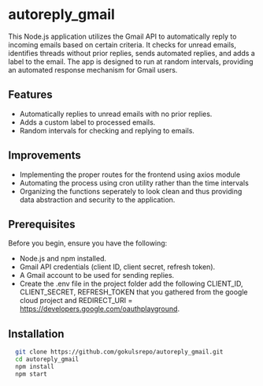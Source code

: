 # autoreply_gmail

This Node.js application utilizes the Gmail API to automatically reply to incoming emails based on certain criteria. It checks for unread emails, identifies threads without prior replies, sends automated replies, and adds a label to the email. The app is designed to run at random intervals, providing an automated response mechanism for Gmail users.

## Features

- Automatically replies to unread emails with no prior replies.
- Adds a custom label to processed emails.
- Random intervals for checking and replying to emails.

## Improvements
- Implementing the proper routes for the frontend using axios module
- Automating the process using cron utility rather than the time intervals
- Organizing the functions seperately to look clean and thus providing data abstraction and security to the application.

## Prerequisites

Before you begin, ensure you have the following:

- Node.js and npm installed.
- Gmail API credentials (client ID, client secret, refresh token).
- A Gmail account to be used for sending replies.
- Create the .env file in the project folder add the following CLIENT_ID, CLIENT_SECRET, REFRESH_TOKEN that you gathered from the google cloud project and REDIRECT_URI = https://developers.google.com/oauthplayground.

## Installation

 ```bash
   git clone https://github.com/gokulsrepo/autoreply_gmail.git
   cd autoreply_gmail
   npm install
   npm start 
